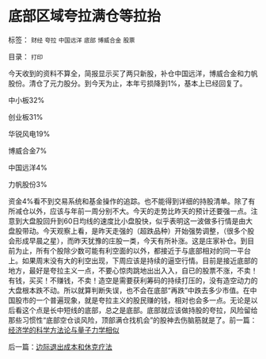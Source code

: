 # 底部区域夸拉满仓等拉抬

标签： `财经` `夸拉` `中国远洋` `底部` `博威合金` `股票` 

目录： `打印`

今天收到的资料不算全，简报显示买了两只新股，补仓中国远洋，博威合金和力帆股份。清仓了元力股分。到今天为止，本年亏损降到1%，基本上已经回复了。

中小板32%

创业板31%

华锐风电19%

博威合金7%

中国远洋4%

力帆股份3%

资金4%看不到交易系统和基金操作的追踪。也不能得到详细的持股清单。除了有所减仓以外，应该与年前一周分别不大。今天的走势比昨天的预计还要强一点。注意到大盘股回升到60日均线的速度比小盘股快，似乎表明这一波做多行情是由大盘股带动。今天观察上看，是昨天走强的（超跌品种）开始强势调整，（很多个股会形成早晨之星），而昨天犹豫的庄股一类，今天有所补涨。这是庄家补仓。到目前为止，所有个股除少数可能有利空面的以外，都接近于与底部相对的同一平台上。如果周末没有大的利空出现，下周应该是持续的逼空行情。目前是接近底部的地方，最好是夸拉主义一点，不要心惊肉跳地出出入入，自已的股票不涨，不卖！有钱，买买！不赚钱，不卖！造空是需要获利筹码的持续打压的，没有造空动力的大盘根本跌不动。所以就算判断失误，也不会在底部“再跌”中跌去多少市值。在中国股市的一个普遍现象，就是夸拉主义的股民赚的钱，相对也会多一点。无论是以后看这个点是长中短线的底部，总之是底部。底部就应该做持股的夸拉，风险留给那些习惯性“底部空仓谈风险，顶部满仓找机会”的股神去伤脑筋就是了。前一篇：[经济学的科学方法论与量子力学相似](../../../2011/2/10/经济学的科学方法论与量子力学相似.md)

后一篇：[边际退出成本和休克疗法](../../../2011/2/11/边际退出成本和休克疗法.md)